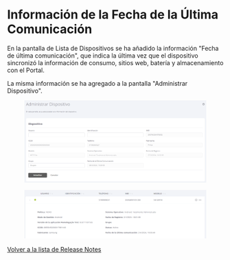 # Información de la Fecha de la Última Comunicación

En la pantalla de Lista de Dispositivos se ha añadido la información "Fecha de última comunicación", que indica la última vez que el dispositivo sincronizó la información de consumo, sitios web, batería y almacenamiento con el Portal.&#x20;

La misma información se ha agregado a la pantalla "Administrar Dispositivo".

<figure><img src="../../../.gitbook/assets/image (77).png" alt=""><figcaption></figcaption></figure>

<figure><img src="../../../.gitbook/assets/image (57).png" alt=""><figcaption></figcaption></figure>

[Volver a la lista de Release Notes](./)&#x20;

